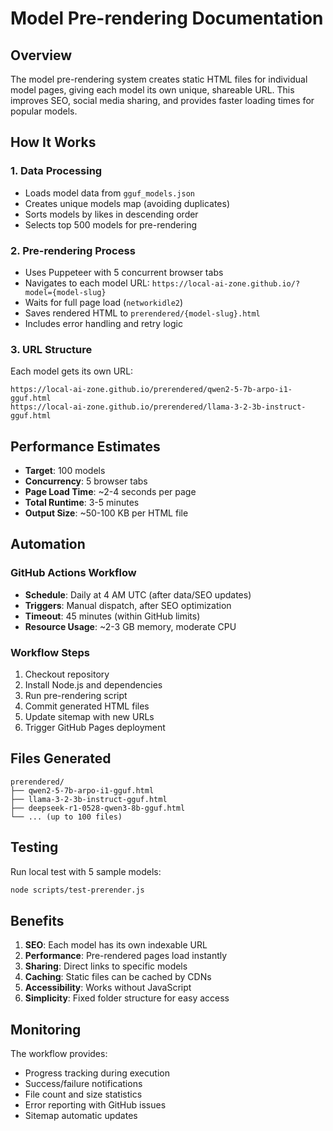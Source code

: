# Model Pre-rendering Documentation

## Overview

The model pre-rendering system creates static HTML files for individual model pages, giving each model its own unique, shareable URL. This improves SEO, social media sharing, and provides faster loading times for popular models.

## How It Works

### 1. Data Processing
- Loads model data from `gguf_models.json`
- Creates unique models map (avoiding duplicates)
- Sorts models by likes in descending order
- Selects top 500 models for pre-rendering

### 2. Pre-rendering Process
- Uses Puppeteer with 5 concurrent browser tabs
- Navigates to each model URL: `https://local-ai-zone.github.io/?model={model-slug}`
- Waits for full page load (`networkidle2`)
- Saves rendered HTML to `prerendered/{model-slug}.html`
- Includes error handling and retry logic

### 3. URL Structure
Each model gets its own URL:
```
https://local-ai-zone.github.io/prerendered/qwen2-5-7b-arpo-i1-gguf.html
https://local-ai-zone.github.io/prerendered/llama-3-2-3b-instruct-gguf.html
```

## Performance Estimates

- **Target**: 100 models
- **Concurrency**: 5 browser tabs
- **Page Load Time**: ~2-4 seconds per page
- **Total Runtime**: 3-5 minutes
- **Output Size**: ~50-100 KB per HTML file

## Automation

### GitHub Actions Workflow
- **Schedule**: Daily at 4 AM UTC (after data/SEO updates)
- **Triggers**: Manual dispatch, after SEO optimization
- **Timeout**: 45 minutes (within GitHub limits)
- **Resource Usage**: ~2-3 GB memory, moderate CPU

### Workflow Steps
1. Checkout repository
2. Install Node.js and dependencies
3. Run pre-rendering script
4. Commit generated HTML files
5. Update sitemap with new URLs
6. Trigger GitHub Pages deployment

## Files Generated

```
prerendered/
├── qwen2-5-7b-arpo-i1-gguf.html
├── llama-3-2-3b-instruct-gguf.html
├── deepseek-r1-0528-qwen3-8b-gguf.html
└── ... (up to 100 files)
```

## Testing

Run local test with 5 sample models:
```bash
node scripts/test-prerender.js
```

## Benefits

1. **SEO**: Each model has its own indexable URL
2. **Performance**: Pre-rendered pages load instantly
3. **Sharing**: Direct links to specific models
4. **Caching**: Static files can be cached by CDNs
5. **Accessibility**: Works without JavaScript
6. **Simplicity**: Fixed folder structure for easy access

## Monitoring

The workflow provides:
- Progress tracking during execution
- Success/failure notifications
- File count and size statistics
- Error reporting with GitHub issues
- Sitemap automatic updates